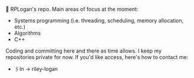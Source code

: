 👋 RPLogan's repo.  Main areas of focus at the moment:
- Systems programming (i.e. threading, scheduling, memory allocation, etc.)
- Algorithms
- C++

Coding and committing here and there as time allows.
I keep my repositories private for now.  If you'd like access, here's how to contact me:
- 🖇️In -> riley-logan

<!---
RPLogan/RPLogan is a ✨ special ✨ repository because its `README.md` (this file) appears on your GitHub profile.
You can click the Preview link to take a look at your changes.
--->
